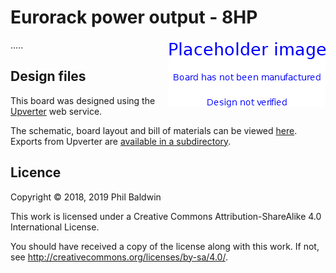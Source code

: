 # Eurorack power output - 8HP

<img align="right" src="./PlaceholderImage.png">

.....

## Design files

This board was designed using the [Upverter](https://upverter.com) web service.

The schematic, board layout and bill of materials can be viewed [here](https://upverter.com/design/trebuchetindustries/54bd4b3bfcb79688/eurorack-power-output---8hp/). Exports from Upverter are [available in a subdirectory](./Upverter%20exports).

## Licence

Copyright © 2018, 2019 Phil Baldwin

This work is licensed under a Creative Commons Attribution-ShareAlike 4.0 International License.

You should have received a copy of the license along with this work. If not, see <http://creativecommons.org/licenses/by-sa/4.0/>.
